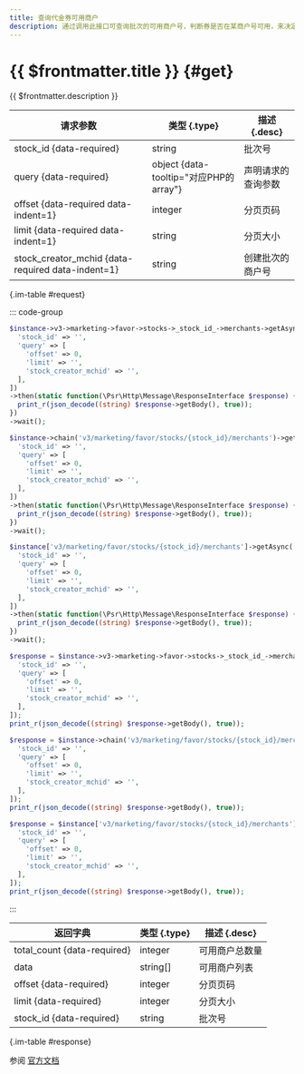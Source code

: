 ```yaml
---
title: 查询代金券可用商户
description: 通过调用此接口可查询批次的可用商户号，判断券是否在某商户号可用，来决定是否展示。
---
```


# {{ $frontmatter.title }} {#get}

{{ $frontmatter.description }}

| 请求参数 | 类型 {.type} | 描述 {.desc}
| --- | --- | ---
| stock_id {data-required} | string | 批次号
| query {data-required} | object {data-tooltip="对应PHP的array"} | 声明请求的查询参数
| offset {data-required data-indent=1} | integer | 分页页码
| limit {data-required data-indent=1} | string | 分页大小
| stock_creator_mchid {data-required data-indent=1} | string | 创建批次的商户号

{.im-table #request}

::: code-group

```php [异步纯链式]
$instance->v3->marketing->favor->stocks->_stock_id_->merchants->getAsync([
  'stock_id' => '',
  'query' => [
    'offset' => 0,
    'limit' => '',
    'stock_creator_mchid' => '',
  ],
])
->then(static function(\Psr\Http\Message\ResponseInterface $response) {
  print_r(json_decode((string) $response->getBody(), true));
})
->wait();
```

```php [异步声明式]
$instance->chain('v3/marketing/favor/stocks/{stock_id}/merchants')->getAsync([
  'stock_id' => '',
  'query' => [
    'offset' => 0,
    'limit' => '',
    'stock_creator_mchid' => '',
  ],
])
->then(static function(\Psr\Http\Message\ResponseInterface $response) {
  print_r(json_decode((string) $response->getBody(), true));
})
->wait();
```

```php [异步属性式]
$instance['v3/marketing/favor/stocks/{stock_id}/merchants']->getAsync([
  'stock_id' => '',
  'query' => [
    'offset' => 0,
    'limit' => '',
    'stock_creator_mchid' => '',
  ],
])
->then(static function(\Psr\Http\Message\ResponseInterface $response) {
  print_r(json_decode((string) $response->getBody(), true));
})
->wait();
```

```php [同步纯链式]
$response = $instance->v3->marketing->favor->stocks->_stock_id_->merchants->get([
  'stock_id' => '',
  'query' => [
    'offset' => 0,
    'limit' => '',
    'stock_creator_mchid' => '',
  ],
]);
print_r(json_decode((string) $response->getBody(), true));
```

```php [同步声明式]
$response = $instance->chain('v3/marketing/favor/stocks/{stock_id}/merchants')->get([
  'stock_id' => '',
  'query' => [
    'offset' => 0,
    'limit' => '',
    'stock_creator_mchid' => '',
  ],
]);
print_r(json_decode((string) $response->getBody(), true));
```

```php [同步属性式]
$response = $instance['v3/marketing/favor/stocks/{stock_id}/merchants']->get([
  'stock_id' => '',
  'query' => [
    'offset' => 0,
    'limit' => '',
    'stock_creator_mchid' => '',
  ],
]);
print_r(json_decode((string) $response->getBody(), true));
```

:::

| 返回字典 | 类型 {.type} | 描述 {.desc}
| --- | --- | ---
| total_count {data-required} | integer | 可用商户总数量
| data | string[] | 可用商户列表
| offset {data-required} | integer | 分页页码
| limit {data-required} | integer | 分页大小
| stock_id {data-required} | string | 批次号

{.im-table #response}

参阅 [官方文档](https://pay.weixin.qq.com/wiki/doc/apiv3/wxpay/marketing/convention/chapter3_7.shtml)
